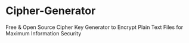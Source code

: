 # Cipher-Generator
Free &amp; Open Source Cipher Key Generator to Encrypt Plain Text Files for Maximum Information Security
